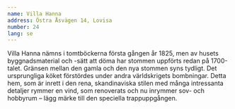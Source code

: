 ```yaml
---
name: Villa Hanna
address: Östra Åsvägen 14, Lovisa
number: 24
lang: se
---
```

Villa Hanna nämns i tomtböckerna första gången år 1825, men av husets byggnadsmaterial och -sätt att döma har stommen uppförts redan på 1700-talet. Gränsen mellan den gamla och den nya stommen syns tydligt. Det ursprungliga köket förstördes under andra världskrigets bombningar. Detta hem, som är inrett i den rena, skandinaviska stilen med många intressanta detaljer rymmer en vind, som renoverats och nu inrymmer sov- och hobbyrum – lägg märke till den speciella trappuppgången. 